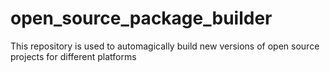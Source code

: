 # open_source_package_builder
This repository is used to automagically build new versions of open source projects for different platforms
